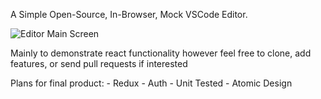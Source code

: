 A Simple Open-Source, In-Browser, Mock VSCode Editor.

![Editor Main Screen](https://github.com/NickPea/VS-Mock/blob/master/Picture1.png)

Mainly to demonstrate react functionality however feel free to clone, add features, or send pull requests if interested

Plans for final product: - Redux - Auth - Unit Tested - Atomic Design
